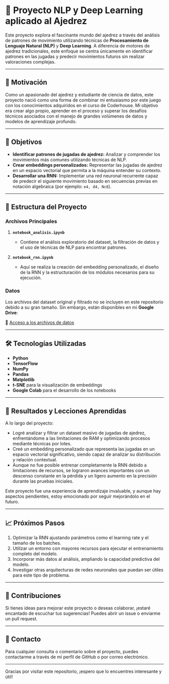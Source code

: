 # 🧩 Proyecto NLP y Deep Learning aplicado al Ajedrez

Este proyecto explora el fascinante mundo del ajedrez a través del análisis de patrones de movimiento utilizando técnicas de **Procesamiento de Lenguaje Natural (NLP)** y **Deep Learning**. A diferencia de motores de ajedrez tradicionales, este enfoque se centra únicamente en identificar patrones en las jugadas y predecir movimientos futuros sin realizar valoraciones complejas.  

---

## 🚀 Motivación  

Como un apasionado del ajedrez y estudiante de ciencia de datos, este proyecto nació como una forma de combinar mi entusiasmo por este juego con los conocimientos adquiridos en el curso de Coderhouse. Mi objetivo era crear algo propio, aprender en el proceso y superar los desafíos técnicos asociados con el manejo de grandes volúmenes de datos y modelos de aprendizaje profundo.  

---

## 🎯 Objetivos  

- **Identificar patrones de jugadas de ajedrez:** Analizar y comprender los movimientos más comunes utilizando técnicas de NLP.  
- **Crear embeddings personalizados:** Representar las jugadas de ajedrez en un espacio vectorial que permita a la máquina entender su contexto.  
- **Desarrollar una RNN:** Implementar una red neuronal recurrente capaz de predecir el siguiente movimiento basado en secuencias previas en notación algebraica (por ejemplo: `e4, d4, Nc6`).  

---

## 📂 Estructura del Proyecto  

### Archivos Principales  

1. **`notebook_analisis.ipynb`**  
   - Contiene el análisis exploratorio del dataset, la filtración de datos y el uso de técnicas de NLP para encontrar patrones.  

2. **`notebook_rnn.ipynb`**  
   - Aquí se realiza la creación del embedding personalizado, el diseño de la RNN y la estructuración de los módulos necesarios para su ejecución.  

### Datos  

Los archivos del dataset original y filtrado no se incluyen en este repositorio debido a su gran tamaño. Sin embargo, están disponibles en mi **Google Drive**:  

🔗 [Acceso a los archivos de datos](https://drive.google.com/drive/folders/1rfmpjQF3YLgrNsL_AIU8JC6jPInQvat3?usp=drive_link) 

---

## 🛠️ Tecnologías Utilizadas  

- **Python**  
- **TensorFlow**  
- **NumPy**  
- **Pandas**  
- **Matplotlib**  
- **t-SNE** para la visualización de embeddings  
- **Google Colab** para el desarrollo de los notebooks  

---

## 🧠 Resultados y Lecciones Aprendidas  

A lo largo del proyecto:  

- Logré analizar y filtrar un dataset masivo de jugadas de ajedrez, enfrentándome a las limitaciones de RAM y optimizando procesos mediante técnicas por lotes.  
- Creé un embedding personalizado que representa las jugadas en un espacio vectorial significativo, siendo capaz de analizar su distribución y relación contextual.  
- Aunque no fue posible entrenar completamente la RNN debido a limitaciones de recursos, se lograron avances importantes con un descenso constante en la pérdida y un ligero aumento en la precisión durante las pruebas iniciales.  

Este proyecto fue una experiencia de aprendizaje invaluable, y aunque hay aspectos pendientes, estoy emocionado por seguir mejorándolo en el futuro.  

---

## 📈 Próximos Pasos  

1. Optimizar la RNN ajustando parámetros como el learning rate y el tamaño de los batches.  
2. Utilizar un entorno con mayores recursos para ejecutar el entrenamiento completo del modelo.  
3. Incorporar más datos al análisis, ampliando la capacidad predictiva del modelo.  
4. Investigar otras arquitecturas de redes neuronales que puedan ser útiles para este tipo de problema.  

---

## 🤝 Contribuciones  

Si tienes ideas para mejorar este proyecto o deseas colaborar, ¡estaré encantado de escuchar tus sugerencias! Puedes abrir un issue o enviarme un pull request.  

---

## 📧 Contacto  

Para cualquier consulta o comentario sobre el proyecto, puedes contactarme a través de mi perfil de GitHub o por correo electrónico.  

---

Gracias por visitar este repositorio, ¡espero que lo encuentres interesante y útil!  
